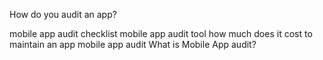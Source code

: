 How do you audit an app?


mobile app audit checklist
mobile app audit tool
how much does it cost to maintain an app
mobile app audit
What is Mobile App audit?

